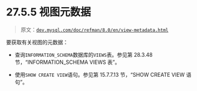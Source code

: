 # 27.5.5 视图元数据

> 原文：[`dev.mysql.com/doc/refman/8.0/en/view-metadata.html`](https://dev.mysql.com/doc/refman/8.0/en/view-metadata.html)

要获取有关视图的元数据：

+   查询`INFORMATION_SCHEMA`数据库的`VIEWS`表。参见第 28.3.48 节，“INFORMATION_SCHEMA VIEWS 表”。

+   使用`SHOW CREATE VIEW`语句。参见第 15.7.7.13 节，“SHOW CREATE VIEW 语句”。
